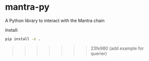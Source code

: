 # mantra-py

A Python library to interact with the Mantra chain

Install:

```sh
pip install -e .
```
>>>>>>> 23fe980 (add example for querier)
